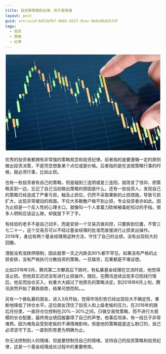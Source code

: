 ```yaml
---
title: 投资靠策略和纪律，而不是情绪
layout: post
guid: urn:uuid:6d51bfb7-db01-4227-9cec-0e9c0bd2b7df
tags:
  - 投资
  - 策略
  - 纪律
---
```



[![](/media/files/2018/03/28/tzcl.png)](https://bolg-1257385283.cos.ap-chengdu.myqcloud.com/2018/03/28/tzcl.png)

优秀的投资者都拥有非常强的策略观念和投资纪律。前者指的是要遵循一定的原则做出投资决策，不是凭空想象某个点位或是价格。后者指的是在该按策略行事的时候，就必须行事，比如止损。

也有一些投资者有自己的策略，但是碰到三连阴或是三连阳，就改变了信仰，把策略丢到一边，忘记了自己当初做出策略的原因是什么。还有一些投资人，发现自己的策略已经造成了严重亏损，触及止损位，仍然不采取果断的止损措施，导致亏损扩大，出现非常被动的局面。不仅大多数散户做不到止损，专业投资者亦如此。因为止损是一个反人性的心理关口，就像叫一个人拿着刀砍掉被毒蛇咬过的手指，很多人明知应该这么做，却就是下不了手。

有经验的老手不是自己动手，而是安排一个交易员做风控，只要跌到位置，不管三七二十一，这个交易员可以不经过基金经理的批准而直接进行止损卖出操作。2018年，身边有两个基金经理用这种方法，守住了自己的业绩，没有出现较大的回撤。

港股没有涨跌停限制，因此股票一天之内跌去90%都不罕见。如果没有严格的止损安排，没有严格执行分散投资的策略，一旦踏空，后果都是不堪设想。

比如2018年3月，腾讯第二次攀高后下跌时，有私募基金经理在交流时说，他觉得该止损。但他其实迟迟没有进行止损操作，随后，在腾讯连续出现多日阳线行情后，他反而加仓买入，权重大大超过了他原先的策略决定。到2018年6月上旬，腾讯突然开始了暴跌趋势，结果可想而知。。。

另有一个做私募的朋友，进入3月开始，觉得市场形势已经出现较大不确定性，果断地降低了持仓水平。这位朋友顶住了投资人和上级老板的压力，在2018年的随后月份里，一直将仓位控制在20%－30%之间，只做交易性策略，而不进行大规模的长仓配置，最终用业绩回报赢得了自己的声誉。他事后坦承，有一段日子非常难熬，因为难免会受到老板的不满情绪影响，但是他的策略就是这么制订的，自己必须坚守下去，一直到形势更为明确为止。

你无法控制别人的情绪，但是要控制住自己的情绪，坚持自己的投资策略和投资纪律，这是一个基金经理成长过程中的重要修炼。